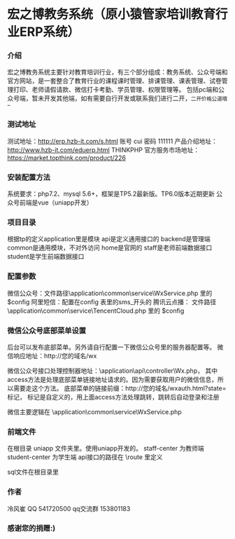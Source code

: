 # 宏之博教务系统（原小猿管家培训教育行业ERP系统）

### 介绍
宏之博教务系统主要针对教育培训行业，有三个部分组成：教务系统、公众号端和官方网站，是一套整合了教育行业的课程课时管理、排课管理、课表管理、试卷管理打印、老师请假请款、微信打卡考勤、学员管理、权限管理等。
包括pc端和公众号端，暂未开发其他端，如有需要自行开发或联系我们进行二开，`二开价格公道哦~`

### 测试地址
测试地址：http://erp.hzb-it.com/s.html  账号 cui  密码 111111
产品介绍地址：http://www.hzb-it.com/eduerp.html
THINKPHP 官方服务市场地址：https://market.topthink.com/product/226



### 安装配置方法

系统要求：php7.2、mysql 5.6+，框架是TP5.2最新版。TP6.0版本近期更新
公众号前端是vue（uniapp开发）

### 项目目录

根据tp的定义application里是模块
api是定义通用接口的
backend是管理端
common是通用模块，不对外访问
home是官网的
staff是老师前端数据接口
student是学生前端数据接口

### 配置参数

微信公众号：文件路径\application\common\service\WxService.php 里的 $config
阿里短信：配置在config 表里的sms_开头的
腾讯云点播： 文件路径\application\common\service\TencentCloud.php 里的 $config

### 微信公众号底部菜单设置

后台可以发布底部菜单。另外请自行配置一下微信公众号里的服务器配置等。
微信响应地址：http://您的域名/wx

微信公众号接口处理控制器地址：\application\api\controller\Wx.php，
其中access方法是处理底部菜单链接地址请求的。因为需要获取用户的微信信息，所以需要走这个方法。
底部菜单的链接前缀：http://您的域名/wxauth.html?state=标记， 
标记是自定义的，用上面access方法处理跳转，跳转后自动登录和注册

微信主要逻辑在 \application\common\service\WxService.php

### 前端文件

在根目录 uniapp 文件夹里。使用uniapp开发的。
 staff-center 为教师端
 student-center 为学生端
 api接口的路径在 \route 里定义
 
 sql文件在根目录里

### 作者
冷风崔 QQ 541720500 
qq交流群 153801183

### 感谢您的捐赠:) 
